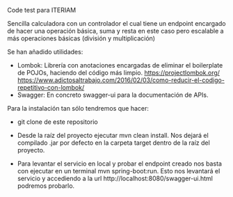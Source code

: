 Code test para ITERIAM

Sencilla calculadora con un controlador el cual tiene un endpoint encargado de hacer una operación básica, suma y resta en este caso pero escalable a más operaciones básicas (división y multiplicación)

Se han añadido utilidades:

- Lombok: Librería con anotaciones encargadas de eliminar el boilerplate de POJOs, haciendo del código más limpio. https://projectlombok.org/ https://www.adictosaltrabajo.com/2016/02/03/como-reducir-el-codigo-repetitivo-con-lombok/
- Swagger: En concreto swagger-ui para la documentación de APIs.

Para la instalación tan sólo tendremos que hacer:

- git clone de este repositorio
- Desde la raíz del proyecto ejecutar mvn clean install.  Nos dejará el compilado .jar por defecto en la carpeta target dentro de la raíz del proyecto.

- Para levantar el servicio en local y probar el endpoint creado nos basta con ejecutar en un terminal mvn spring-boot:run. Esto nos levantará el servicio y accediendo a la url http://localhost:8080/swagger-ui.html podremos probarlo.

